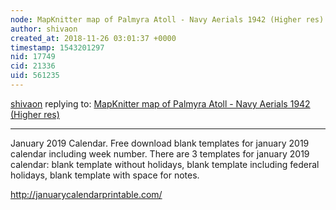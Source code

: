 ```yaml
---
node: MapKnitter map of Palmyra Atoll - Navy Aerials 1942 (Higher res)
author: shivaon
created_at: 2018-11-26 03:01:37 +0000
timestamp: 1543201297
nid: 17749
cid: 21336
uid: 561235
---
```




[shivaon](../profile/shivaon) replying to: [MapKnitter map of Palmyra Atoll - Navy Aerials 1942 (Higher res)](../notes/wozwas/11-25-2018/mapknitter-map-of-palmyra-atoll-navy-aerials-1942-higher-res)

----
 January 2019 Calendar. Free download blank templates for january 2019 calendar including week number. There are 3 templates for january 2019 calendar: blank template without holidays, blank template including federal holidays, blank template with space for notes.

http://januarycalendarprintable.com/
